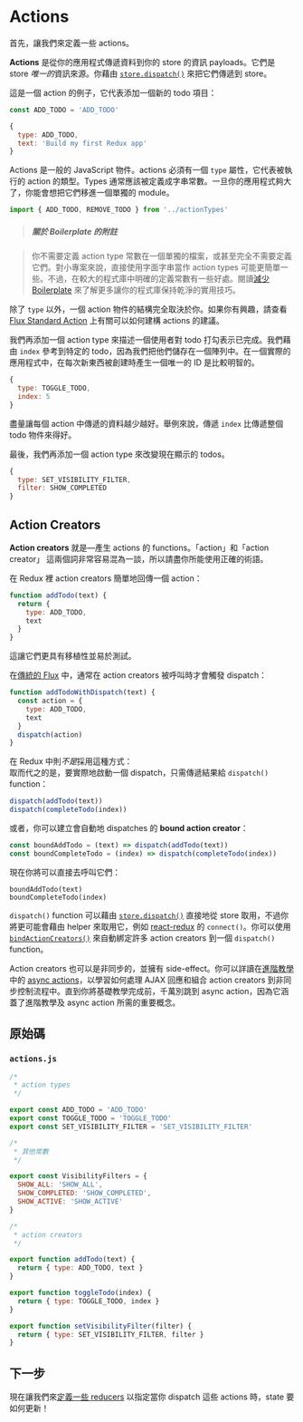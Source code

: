 # Actions

首先，讓我們來定義一些 actions。

**Actions** 是從你的應用程式傳遞資料到你的 store 的資訊 payloads。它們是 store *唯一的*資訊來源。你藉由 [`store.dispatch()`](../api/Store.md#dispatch) 來把它們傳遞到 store。

這是一個 action 的例子，它代表添加一個新的 todo 項目：

```js
const ADD_TODO = 'ADD_TODO'
```

```js
{
  type: ADD_TODO,
  text: 'Build my first Redux app'
}
```

Actions 是一般的 JavaScript 物件。actions 必須有一個 `type` 屬性，它代表被執行的 action 的類型。Types 通常應該被定義成字串常數。一旦你的應用程式夠大了，你能會想把它們移進一個單獨的 module。

```js
import { ADD_TODO, REMOVE_TODO } from '../actionTypes'
```

>##### 關於 Boilerplate 的附註

>你不需要定義 action type 常數在一個單獨的檔案，或甚至完全不需要定義它們。對小專案來說，直接使用字面字串當作 action types 可能更簡單一些。不過，在較大的程式庫中明確的定義常數有一些好處。閱讀[減少 Boilerplate](../recipes/ReducingBoilerplate.md) 來了解更多讓你的程式庫保持乾淨的實用技巧。

除了 `type` 以外，一個 action 物件的結構完全取決於你。如果你有興趣，請查看 [Flux Standard Action](https://github.com/acdlite/flux-standard-action) 上有關可以如何建構 actions 的建議。

我們再添加一個 action type 來描述一個使用者對 todo 打勾表示已完成。我們藉由 `index` 參考到特定的 todo，因為我們把他們儲存在一個陣列中。在一個實際的應用程式中，在每次新東西被創建時產生一個唯一的 ID 是比較明智的。

```js
{
  type: TOGGLE_TODO,
  index: 5
}
```

盡量讓每個 action 中傳遞的資料越少越好。舉例來說，傳遞 `index` 比傳遞整個 todo 物件來得好。

最後，我們再添加一個 action type 來改變現在顯示的 todos。

```js
{
  type: SET_VISIBILITY_FILTER,
  filter: SHOW_COMPLETED
}
```

## Action Creators

**Action creators** 就是—產生 actions 的 functions。「action」和「action creator」 這兩個詞非常容易混為一談，所以請盡你所能使用正確的術語。

在 Redux 裡 action creators 簡單地回傳一個 action：

```js
function addTodo(text) {
  return {
    type: ADD_TODO,
    text
  }
}
```

這讓它們更具有移植性並易於測試。

在[傳統的 Flux](http://facebook.github.io/flux) 中，通常在 action creators 被呼叫時才會觸發 dispatch：

```js
function addTodoWithDispatch(text) {
  const action = {
    type: ADD_TODO,
    text
  }
  dispatch(action)
}
```

在 Redux 中則*不是*採用這種方式：  
取而代之的是，要實際地啟動一個 dispatch，只需傳遞結果給 `dispatch()` function：

```js
dispatch(addTodo(text))
dispatch(completeTodo(index))
```

或者，你可以建立會自動地 dispatches 的 **bound action creator**：

```js
const boundAddTodo = (text) => dispatch(addTodo(text))
const boundCompleteTodo = (index) => dispatch(completeTodo(index))
```

現在你將可以直接去呼叫它們：

```
boundAddTodo(text)
boundCompleteTodo(index)
```

`dispatch()` function 可以藉由 [`store.dispatch()`](../api/Store.md#dispatch) 直接地從 store 取用，不過你將更可能會藉由 helper 來取用它，例如 [react-redux](http://github.com/gaearon/react-redux) 的 `connect()`。你可以使用 [`bindActionCreators()`](../api/bindActionCreators.md) 來自動綁定許多 action creators 到一個 `dispatch()` function。

Action creators 也可以是非同步的，並擁有 side-effect。你可以詳讀在[進階教學](../advanced/README.md)中的 [async actions](../advanced/AsyncActions.md)，以學習如何處理 AJAX 回應和組合 action creators 到非同步控制流程中。直到你將基礎教學完成前，千萬別跳到 async action，因為它涵蓋了進階教學及 async action 所需的重要概念。

## 原始碼

### `actions.js`

```js
/*
 * action types
 */

export const ADD_TODO = 'ADD_TODO'
export const TOGGLE_TODO = 'TOGGLE_TODO'
export const SET_VISIBILITY_FILTER = 'SET_VISIBILITY_FILTER'

/*
 * 其他常數
 */

export const VisibilityFilters = {
  SHOW_ALL: 'SHOW_ALL',
  SHOW_COMPLETED: 'SHOW_COMPLETED',
  SHOW_ACTIVE: 'SHOW_ACTIVE'
}

/*
 * action creators
 */

export function addTodo(text) {
  return { type: ADD_TODO, text }
}

export function toggleTodo(index) {
  return { type: TOGGLE_TODO, index }
}

export function setVisibilityFilter(filter) {
  return { type: SET_VISIBILITY_FILTER, filter }
}
```

## 下一步

現在讓我們來[定義一些 reducers](Reducers.md) 以指定當你 dispatch 這些 actions 時，state 要如何更新！
